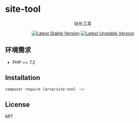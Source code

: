 # site-tool

<p align="center">站长工具</p>

<p align="center">
<a href="https://packagist.org/packages/larva/site-tool"><img src="https://poser.pugx.org/larva/site-tool/v/stable.svg" alt="Latest Stable Version"></a>
<a href="https://packagist.org/packages/larva/site-tool"><img src="https://poser.pugx.org/larva/site-tool/v/unstable.svg" alt="Latest Unstable Version"></a>
</p>

## 环境需求

- PHP >= 7.2

## Installation

```bash
composer require larva/site-tool -vv
```

## License

MIT
